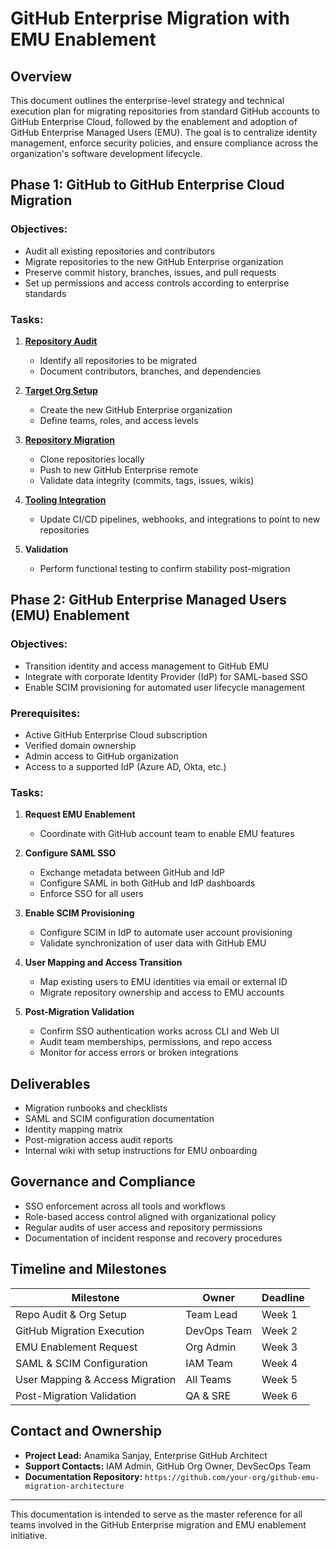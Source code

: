 # GitHub Enterprise Migration with EMU Enablement

## Overview
This document outlines the enterprise-level strategy and technical execution plan for migrating repositories from standard GitHub accounts to GitHub Enterprise Cloud, followed by the enablement and adoption of GitHub Enterprise Managed Users (EMU). The goal is to centralize identity management, enforce security policies, and ensure compliance across the organization's software development lifecycle.

## Phase 1: GitHub to GitHub Enterprise Cloud Migration

### Objectives:
- Audit all existing repositories and contributors
- Migrate repositories to the new GitHub Enterprise organization
- Preserve commit history, branches, issues, and pull requests
- Set up permissions and access controls according to enterprise standards

### Tasks:
1. [**Repository Audit**](./docs/tasks/repository_audit.md)
   - Identify all repositories to be migrated
   - Document contributors, branches, and dependencies

2. [**Target Org Setup**](./docs/tasks/target_org_setup.md)
   - Create the new GitHub Enterprise organization
   - Define teams, roles, and access levels

3. [**Repository Migration**](./docs/tasks/repository_migration.md)
   - Clone repositories locally
   - Push to new GitHub Enterprise remote
   - Validate data integrity (commits, tags, issues, wikis)

4. [**Tooling Integration**](./doc/tasks/tooling_integration.md)
   - Update CI/CD pipelines, webhooks, and integrations to point to new repositories

5. **Validation**
   - Perform functional testing to confirm stability post-migration

## Phase 2: GitHub Enterprise Managed Users (EMU) Enablement

### Objectives:
- Transition identity and access management to GitHub EMU
- Integrate with corporate Identity Provider (IdP) for SAML-based SSO
- Enable SCIM provisioning for automated user lifecycle management

### Prerequisites:
- Active GitHub Enterprise Cloud subscription
- Verified domain ownership
- Admin access to GitHub organization
- Access to a supported IdP (Azure AD, Okta, etc.)

### Tasks:
1. **Request EMU Enablement**
   - Coordinate with GitHub account team to enable EMU features

2. **Configure SAML SSO**
   - Exchange metadata between GitHub and IdP
   - Configure SAML in both GitHub and IdP dashboards
   - Enforce SSO for all users

3. **Enable SCIM Provisioning**
   - Configure SCIM in IdP to automate user account provisioning
   - Validate synchronization of user data with GitHub EMU

4. **User Mapping and Access Transition**
   - Map existing users to EMU identities via email or external ID
   - Migrate repository ownership and access to EMU accounts

5. **Post-Migration Validation**
   - Confirm SSO authentication works across CLI and Web UI
   - Audit team memberships, permissions, and repo access
   - Monitor for access errors or broken integrations

## Deliverables
- Migration runbooks and checklists
- SAML and SCIM configuration documentation
- Identity mapping matrix
- Post-migration access audit reports
- Internal wiki with setup instructions for EMU onboarding

## Governance and Compliance
- SSO enforcement across all tools and workflows
- Role-based access control aligned with organizational policy
- Regular audits of user access and repository permissions
- Documentation of incident response and recovery procedures

## Timeline and Milestones
| Milestone                         | Owner         | Deadline       |
|----------------------------------|---------------|----------------|
| Repo Audit & Org Setup           | Team Lead     | Week 1         |
| GitHub Migration Execution       | DevOps Team   | Week 2         |
| EMU Enablement Request           | Org Admin     | Week 3         |
| SAML & SCIM Configuration        | IAM Team      | Week 4         |
| User Mapping & Access Migration  | All Teams     | Week 5         |
| Post-Migration Validation        | QA & SRE      | Week 6         |

## Contact and Ownership
- **Project Lead:** Anamika Sanjay, Enterprise GitHub Architect
- **Support Contacts:** IAM Admin, GitHub Org Owner, DevSecOps Team
- **Documentation Repository:** `https://github.com/your-org/github-emu-migration-architecture`

---

This documentation is intended to serve as the master reference for all teams involved in the GitHub Enterprise migration and EMU enablement initiative.

